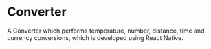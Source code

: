 # Converter
A Converter which performs temperature, number, distance, time and currency conversions, which is developed using React Native.
